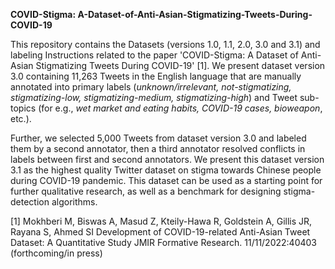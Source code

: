 **COVID-Stigma: A-Dataset-of-Anti-Asian-Stigmatizing-Tweets-During-COVID-19**

This repository contains the Datasets (versions 1.0, 1.1, 2.0, 3.0 and 3.1) and labeling Instructions related to the paper 'COVID-Stigma: A Dataset of Anti-Asian Stigmatizing Tweets During COVID-19' [1]. We present dataset version 3.0 containing 11,263 Tweets in the English language that are manually annotated into primary labels (_unknown/irrelevant, not-stigmatizing, stigmatizing-low, stigmatizing-medium, stigmatizing-high_) and Tweet sub-topics (for e.g., _wet market and eating habits, COVID-19 cases, bioweapon_, etc.). 

Further, we selected 5,000 Tweets from dataset version 3.0 and labeled them by a second annotator, then a third annotator resolved conflicts in labels between first and second annotators. We present this dataset version 3.1 as the highest quality Twitter dataset on stigma towards Chinese people during COVID-19 pandemic. This dataset can be used as a starting point for further qualitative research, as well as a benchmark for designing stigma-detection algorithms.


[1] Mokhberi M, Biswas A, Masud Z, Kteily-Hawa R, Goldstein A, Gillis JR, Rayana S, Ahmed SI Development of COVID-19-related Anti-Asian Tweet Dataset: A Quantitative Study JMIR Formative Research. 11/11/2022:40403 (forthcoming/in press)
